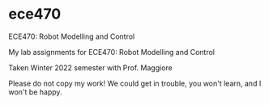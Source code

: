 # ece470

ECE470: Robot Modelling and Control

My lab assignments for ECE470: Robot Modelling and Control

Taken Winter 2022 semester with Prof. Maggiore

Please do not copy my work! We could get in trouble, you won't learn, and I won't be happy.
